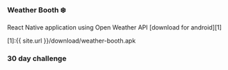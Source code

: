 ### Weather Booth ❄️

React Native application using Open Weather API [download for android][1]

[1]:{{ site.url }}/download/weather-booth.apk

### 30 day challenge
